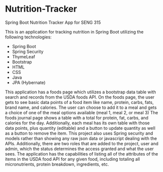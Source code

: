 # Nutrition-Tracker
Spring Boot Nutrition Tracker App for SENG 315

This is an application for tracking nutrition in Spring Boot utilizing the following technologies:
* Spring Boot
* Spring Security
* ThymeLeaf
* Bootstrap
* HTML
* CSS
* Java
* JPA (Hybernate)

This application has a foods page which utilizes a bootstrap data table with search and records from the USDA foods API. 
On the foods page, the user gets to see basic data points of a food item like name, protein, carbs, fats, brand name, and calories. The user can choose to add it to a meal and gets a choice of one of the meal options available (meal 1, meal 2, or meal 3)
The foods journal page shows a table with a total for protein, fat, carbs, and calories for the day. Additionally, each meal has its own table with those data points, plus quantity (editable) and a button to update quantity as well as a button to remove the item.
This project also uses Spring security and models rather than showing any raw json data or javascript dealing with the APIs.  Additionally, there are two roles that are added to the project, user and admin, which the status determines the access granted and what the user sees.
The application has the capabilities of listing all of the attributes of the items in the USDA food API for any given food, including totaling all micronutrients, protein breakdown, ingredients, etc. 
